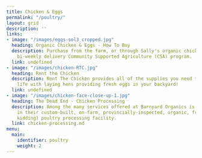 ```yaml
---
title: Chicken & Eggs
permalink: "/poultry/"
layout: grid
description: ''
links:
- image: "/images/eggs-sol3_cropped.jpg"
  heading: Organic Chicken & Eggs - How To Buy
  description: Purchase from the farm, or through Sally's organic chicken and egg
    bi-weekly delivery Community Supported Agriculture (CSA) program.
  link: undefined
- image: "/images/chicken-RTC.jpg"
  heading: Rent the Chicken
  description: Rent The Chicken provides all of the supplies you need to enjoy a summer
    life with laying hens providing fresh eggs in your backyard!
  link: undefined
- image: "/images/chicken-face-close-up-1.jpg"
  heading: The Dead End - Chicken Processing
  description: Among the many services offered at Barnyard Organics is poultry processing
    in their custom-built, on-farm, provincially-inspected, organic, free-range (––just
    kidding) poultry processing facility.
  link: chicken-processing.md
menu:
  main:
    identifier: poultry
    weight: 2
---
```

